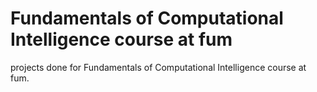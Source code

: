 # Fundamentals of Computational Intelligence course at fum
projects done for Fundamentals of Computational Intelligence course at fum.
